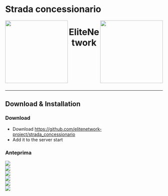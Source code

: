 # Strada concessionario

<img src="https://cdn.discordapp.com/attachments/706317867800330310/773239608237752370/logo_EliteRoleplay.png" width="200px" height="200px" align="left">
<img src="https://i.imgur.com/yczT0Eb.png" width="200px" height="200px" align="right">
<h1 align="center">EliteNetwork</h1>

<br><br><br><br><br><br>
<hr>

## Download & Installation

### Download
- Download https://github.com/elitenetwork-project/strada_concessionario
- Add it to the server start

### Anteprima
<img src="https://i.imgur.com/Lba0QnE.png"><br>
<img src="https://i.imgur.com/2DIUMzw.png"><br>
<img src="https://i.imgur.com/4vRyyXS.png"><br>
<img src="https://i.imgur.com/UAFS46t.png"><br>
<img src="https://i.imgur.com/1jyoV30.png"><br>
<img src="https://i.imgur.com/6tIXRQk.png">
